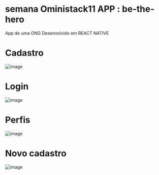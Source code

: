 # semana Oministack11 APP : be-the-hero

App de uma ONG Desenvolvido em REACT NATIVE

# Cadastro
![image](https://github.com/WallFerreira/semanaOministack11-be-the-hero-/assets/47425983/ed6cbb0d-c31a-4fb9-a853-3adfada60216)

# Login
![image](https://github.com/WallFerreira/semanaOministack11-be-the-hero-/assets/47425983/98675a70-5372-4326-8e5d-a9f3720e96e2)

# Perfis
![image](https://github.com/WallFerreira/semanaOministack11-be-the-hero-/assets/47425983/f22f80a0-7387-4119-a06d-7cf592868006)

# Novo cadastro

![image](https://github.com/WallFerreira/semanaOministack11-be-the-hero-/assets/47425983/352b0c13-9d66-4ce2-8e93-8b74c2494091)

